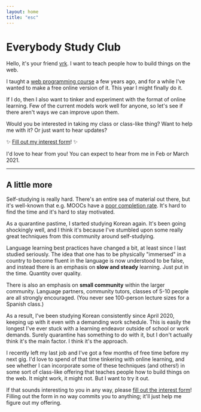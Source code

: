 ```yaml
---
layout: home
title: "esc"
---
```


# Everybody Study Club

Hello, it's your friend [vrk](https://github.com/vrk). I want to teach people how to build things on the web.

I taught a [web programming course](https://github.com/yayinternet/cs193x-course) a few years ago, and for a while I've wanted to make a free online version of it. This year I might finally do it.

If I do, then I also want to tinker and experiment with the format of online learning. Few of the current models work well for anyone, so let's see if there aren't ways we can improve upon them.

Would you be interested in taking my class or class-like thing? Want to help me with it? Or just want to hear updates?

✨ [Fill out my interest form](https://comingsoon)! ✨

I'd love to hear from you! You can expect to hear from me in Feb or March 2021.

---

## A little more

Self-studying is really hard. There's an entire sea of material out there, but it's well-known that e.g. MOOCs have a [poor completion rate](https://www.forbes.com/sites/dereknewton/2020/06/21/the-depressing-and-disheartening-news-about-moocs/?sh=3c7981cb76ed). It's hard to find the time and it's hard to stay motivated.

As a quarantine pastime, I started studying Korean again. It's been going shockingly well, and I think it's because I've stumbled upon some really great techniques from this community around self-studying.

Language learning best practices have changed a bit, at least since I last studied seriously. The idea that one has to be physically "immersed" in a country to become fluent in the language is now understood to be false, and instead there is an emphasis on **slow and steady** learning. Just put in the time. Quantity over quality.

There is also an emphasis on **small community** within the larger community. Language partners, community tutors, classes of 5-10 people are all strongly encouraged. (You never see 100-person lecture sizes for a Spanish class.)

As a result, I've been studying Korean consistently since April 2020, keeping up with it even with a demanding work schedule. This is easily the longest I've ever stuck with a learning endeavor outside of school or work demands. Surely quarantine has something to do with it, but I don't actually think it's the main factor. I think it's the approach.

I recently left my last job and I've got a few months of free time before my next gig. I'd love to spend of that time tinkering with online learning, and see whether I can incorporate some of these techniques (and others!) in some sort of class-like offering that teaches people how to build things on the web. It might work, it might not. But I want to try it out.

If that sounds interesting to you in any way, please [fill out the interest form](https://comingsoon)! Filling out the form in no way commits you to anything; it'll just help me figure out my offering.
